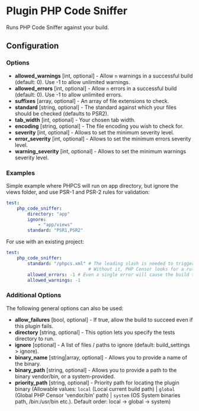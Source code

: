 Plugin PHP Code Sniffer
=======================

Runs PHP Code Sniffer against your build.

Configuration
-------------

### Options

* **allowed_warnings** [int, optional] - Allow `n` warnings in a successful build (default: 0). 
  Use -1 to allow unlimited warnings.
* **allowed_errors** [int, optional] - Allow `n` errors in a successful build (default: 0). 
  Use -1 to allow unlimited errors.
* **suffixes** [array, optional] - An array of file extensions to check.
* **standard** [string, optional] - The standard against which your files should be checked (defaults to PSR2).
* **tab_width** [int, optional] - Your chosen tab width.
* **encoding** [string, optional] - The file encoding you wish to check for.
* **severity** [int, optional] - Allows to set the minimum severity level.
* **error_severity** [int, optional] - Allows to set the minimum errors severity level.
* **warning_severity** [int, optional] - Allows to set the minimum warnings severity level.

### Examples

Simple example where PHPCS will run on app directory, but ignore the views folder, and use PSR-1 and PSR-2 rules for 
validation:

```yaml
test:
    php_code_sniffer:
        directory: "app"
        ignore:
            - "app/views"
        standard: "PSR1,PSR2"
```

For use with an existing project:
```yaml
test:
    php_code_sniffer:
        standard: "/phpcs.xml" # The leading slash is needed to trigger an external ruleset.
                               # Without it, PHP Censor looks for a rule named "phpcs.xml"
        allowed_errors: -1 # Even a single error will cause the build to fail. -1 = unlimited
        allowed_warnings: -1
```

### Additional Options

The following general options can also be used: 

* **allow_failures** [bool, optional] - If true, allow the build to succeed even if this plugin fails.
* **directory** [string, optional] - This option lets you specify the tests directory to run.
* **ignore** [optional] - A list of files / paths to ignore (default: build_settings > ignore).
* **binary_name** [string|array, optional] - Allows you to provide a name of the binary.
* **binary_path** [string, optional] - Allows you to provide a path to the binary vendor/bin, or a system-provided.
* **priority_path** [string, optional] - Priority path for locating the plugin binary (Allowable values: 
  `local` (Local current build path) | 
  `global` (Global PHP Censor 'vendor/bin' path) |
  `system` (OS System binaries path, /bin:/usr/bin etc.). 
  Default order: local -> global -> system)
